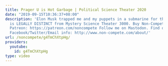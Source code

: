 ```yaml
---
title: Prager U is Hot Garbage | Political Science Theater 2020
date: "2019-09-15T10:36:37+08:00"
description: 'Elon Musk trapped me and my puppets in a submarine for this video which
  is LEGALLY DISTINCT from Mystery Science Theater 3000. Buy Non-Compete Stuff: https://www.non-compete.com/stuff/
  Patreon: https://patreon.com/noncompete Follow me on Mastodon. Find out more: https://www.non-compete.com/its-time-...
  Facebook/Twitter/Email info: http://www.non-compete.com/about/'
url: /noncompete/g4TmChXtpHg/
providers:
  youtube:
    id: g4TmChXtpHg
type: video
---
```

